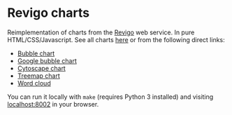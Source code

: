 # Revigo charts

Reimplementation of charts from the [Revigo](https://revigo.irb.hr) web service. In pure HTML/CSS/Javascript. See all charts [here](https://matijapiskorec.github.com/revigo-charts) or from the following direct links:

* [Bubble chart](https://matijapiskorec.github.com/revigo-charts/d3-bubble)
* [Google bubble chart](https://matijapiskorec.github.com/revigo-charts/google-charts-bubble)
* [Cytoscape chart](https://matijapiskorec.github.com/revigo-charts/cytoscape)
* [Treemap chart](https://matijapiskorec.github.com/revigo-charts/google-charts-treemap)
* [Word cloud](https://matijapiskorec.github.com/revigo-charts/word-cloud)

You can run it locally with `make` (requires Python 3 installed) and visiting [localhost:8002](http://localhost:8002) in your browser.

